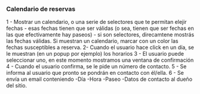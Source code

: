 ### Calendario de reservas 

1 - Mostrar un calendario, o una serie de selectores que te permitan elejir fechas
    - esas fechas tienen que ser válidas (o sea, tienen que ser fechas en las que efectivamente hay paseos)
    - si son selectores, direcamtene mostrás las fechas válidas. Si muestran un calendario, marcar con un color las fechas susceptibles a reserva.
2- Cuando el usuario hace click en un día, se le muestran (en un popup por ejemplo) los horarios
3 - El usuario puede seleccionar uno, en este momento mostramos una ventana de confirmación
4 - Cuando el usuario confirma, se le pide un número de contacto. 
5 - Se informa al usuario que pronto se pondrán en contacto con él/ella.
6 - Se envía un email conteniendo -Día -Hora -Paseo -Datos de contacto al dueño del sitio.